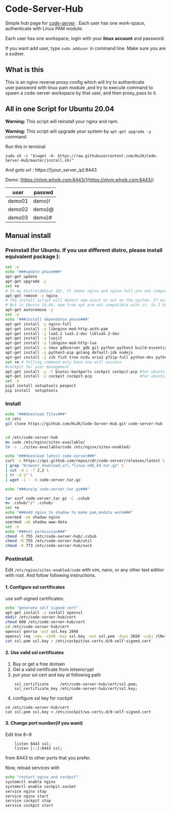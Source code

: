 # Code-Server-Hub
Simple hub page for [code-server](https://github.com/cdr/code-server) . Each user has one work-space, authenticate with Linux PAM module.

Each user has one workspace, login with your **linux account** and password.

If you want add user, type ```sudo adduser``` in command line. Make sure you are a sudoer.

## What is this
This is an nginx reverse proxy config which will try to authenticate user:password with linux pam module ,and try to execute command to spawn a code-server workspace by that user, and then proxy_pass to it.

## All in one Script for Ubuntu 20.04
**Warning:** This script will reinstall your nginx and npm.

**Warning:** This script will upgrade your system by ```apt-get upgrade -y``` command.

Run this in terminal

```sudo sh -c "$(wget -O- https://raw.githubusercontent.com/HuJK/Code-Server-Hub/master/install.sh)"```

And goto url : https://\[your_server_ip\]:8443

Demo:
[https://nlvm.whojk.com:8443/](https://nlvm.whojk.com:8443/)

user|passwd
------|---------
demo01|demo)!
demo02|demo)@
demo03|demo)#


## Manual install 

### Preinstall (for Ubuntu. If you use different distro, please install equivalent package ): 
```bash
set -e
echo "###update phase###"
apt-get update
apt-get upgrade -y
set +e
# In my distro(debian 10), It seems nginx and nginx-full are not compatible. I have to remove nginx than I can install nginx-full.
apt-get remove -y nginx
# The install script will detect npm exist or not on the system. If exist, it will not use itself's npm
# But in Ubuntu 19.04, npm from apt are not compatible with it. So I have to remove first, and install back later.
apt-get autoremove -y
set -e
echo "###install dependanse phase###"
apt-get install -y nginx-full
apt-get install -y libnginx-mod-http-auth-pam
apt-get install -y lua5.2 lua5.2-doc liblua5.2-dev
apt-get install -y luajit
apt-get install -y libnginx-mod-http-lua
apt-get install -y tmux gdbserver gdb git python python3 build-essential wget libncurses-dev nodejs 
apt-get install -y python3-pip golang default-jdk nodejs 
apt-get install -y zsh fish tree ncdu aria2 p7zip-full python-dev python3-dev perl wget curl
set +e # folling command only have one will success
#cockpit for user management
apt-get install -y -t bionic-backports cockpit cockpit-pcp #for ubuntu 18.04
apt-get install -y cockpit cockpit-pcp                     #for ubuntu 19.04
set -e
pip3 install setuptools pexpect
pip install  setuptools
```

### Install

```bash
echo "###doenload files###"
cd /etc
git clone https://github.com/HuJK/Code-Server-Hub.git code-server-hub


cd /etc/code-server-hub
mv code /etc/nginx/sites-available/
ln -s ../sites-available/code /etc/nginx/sites-enabled/

echo "###doenload latest code-server###"
curl -s https://api.github.com/repos/cdr/code-server/releases/latest \
| grep "browser_download_url.*linux-x86_64.tar.gz" \
| cut -d : -f 2,3 \
| tr -d \" \
| wget -i - -O code-server.tar.gz

echo "###unzip code-server.tar.gz###"

tar xzvf code-server.tar.gz -C .cshub
mv .cshub/*/* .cshub/
set +e
echo "###add nginx to shadow to make pam_module work###"
usermod -aG shadow nginx
usermod -aG shadow www-data
set -e
echo "###set permission###"
chmod -R 755 /etc/code-server-hub/.cshub
chmod -R 755 /etc/code-server-hub/util
chmod -R 773 /etc/code-server-hub/sock
```

### Postinstall.

Edit ```/etc/nginx/sites-enabled/code``` with vim, nano, or any other text editior with root. And follow following instructions.

#### 1. Configure ssl certificates

use self-signed certificates:
```bash
echo "generate self signed cert"
apt-get install -y install openssl
mkdir /etc/code-server-hub/cert
chmod 600 /etc/code-server-hub/cert
cd /etc/code-server-hub/cert
openssl genrsa -out ssl.key 2048
openssl req -new -x509 -key ssl.key -out ssl.pem -days 3650 -subj /CN=localhost
cat ssl.pem ssl.key > /etc/cockpit/ws-certs.d/0-self-signed.cert
```

#### 2. Use valid ssl certificates

1. Buy or get a free domain
2. Get a valid certificate from letsencrypt
3. put your ssl cert and key at following path
```
    ssl_certificate     /etc/code-server-hub/cert/ssl.pem;
    ssl_certificate_key /etc/code-server-hub/cert/ssl.key;
```
4. configure ssl key for cockpit
```
cd /etc/code-server-hub/cert
cat ssl.pem ssl.key > /etc/cockpit/ws-certs.d/0-self-signed.cert
```

#### 3. Change port number(if you want)
Edit line 8~9
```
    listen 8443 ssl;
    listen [::]:8443 ssl;
``` 
from 8443 to other ports that you prefer.

Now, reload services with 
```bash
echo "restart nginx and cockpit"
systemctl enable nginx
systemctl enable cockpit.socket
service nginx stop
service nginx start
service cockpit stop
service cockpit start
```
